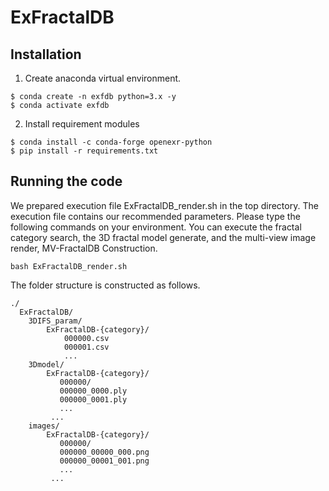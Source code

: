 # ExFractalDB 

## Installation
1. Create anaconda virtual environment.
```
$ conda create -n exfdb python=3.x -y
$ conda activate exfdb
```

2. Install requirement modules
```
$ conda install -c conda-forge openexr-python
$ pip install -r requirements.txt
```

## Running the code

We prepared execution file ExFractalDB_render.sh in the top directory. 
The execution file contains our recommended parameters. 
Please type the following commands on your environment. 
You can execute the fractal category search, the 3D fractal model generate, and the multi-view image render, MV-FractalDB Construction.

```bash ExFractalDB_render.sh```

The folder structure is constructed as follows.

```misc
./
  ExFractalDB/
    3DIFS_param/
        ExFractalDB-{category}/
            000000.csv
            000001.csv
            ...
    3Dmodel/
        ExFractalDB-{category}/
           000000/
           000000_0000.ply
           000000_0001.ply
           ...
         ...
    images/
        ExFractalDB-{category}/
           000000/
           000000_00000_000.png
           000000_00001_001.png
           ...
         ...
```